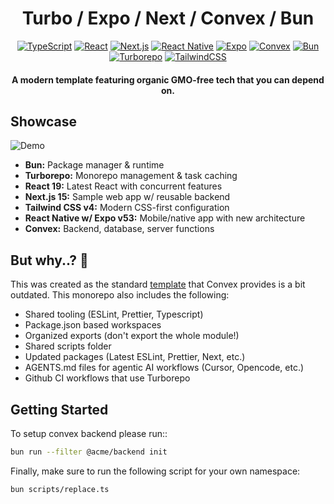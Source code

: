 <div align="center">

# Turbo / Expo / Next / Convex / Bun

[![TypeScript](https://img.shields.io/badge/TypeScript-007ACC?style=for-the-badge&logo=typescript&logoColor=white)](https://www.typescriptlang.org/)
[![React](https://img.shields.io/badge/React-20232A?style=for-the-badge&logo=react&logoColor=61DAFB)](https://reactjs.org/)
[![Next.js](https://img.shields.io/badge/Next.js-000000?style=for-the-badge&logo=next.js&logoColor=white)](https://nextjs.org/)
[![React Native](https://img.shields.io/badge/React_Native-20232A?style=for-the-badge&logo=react&logoColor=61DAFB)](https://reactnative.dev/)
[![Expo](https://img.shields.io/badge/Expo-000020?style=for-the-badge&logo=expo&logoColor=white)](https://expo.dev/)
[![Convex](https://img.shields.io/badge/Convex-FF6B6B?style=for-the-badge&logo=convex&logoColor=white)](https://convex.dev/)
[![Bun](https://img.shields.io/badge/Bun-000000?style=for-the-badge&logo=bun&logoColor=white)](https://bun.sh/)
[![Turborepo](https://img.shields.io/badge/Turborepo-EF4444?style=for-the-badge&logo=turborepo&logoColor=white)](https://turbo.build/)
[![TailwindCSS](https://img.shields.io/badge/Tailwind_CSS-38B2AC?style=for-the-badge&logo=tailwind-css&logoColor=white)](https://tailwindcss.com/)

#### A modern template featuring organic GMO-free tech that you can depend on.

</div>

## Showcase

![Demo](https://i.imgur.com/WZDJSpF.gif)

- **Bun:** Package manager & runtime
- **Turborepo:** Monorepo management & task caching
- **React 19:** Latest React with concurrent features
- **Next.js 15:** Sample web app w/ reusable backend
- **Tailwind CSS v4:** Modern CSS-first configuration
- **React Native w/ Expo v53:** Mobile/native app with new architecture
- **Convex:** Backend, database, server functions

## But why..? 👀

This was created as the standard [template](https://github.com/get-convex/turbo-expo-nextjs-clerk-convex-monorepo) that Convex provides is a bit outdated.
This monorepo also includes the following:

- Shared tooling (ESLint, Prettier, Typescript)
- Package.json based workspaces
- Organized exports (don't export the whole module!)
- Shared scripts folder
- Updated packages (Latest ESLint, Prettier, Next, etc.)
- AGENTS.md files for agentic AI workflows (Cursor, Opencode, etc.)
- Github CI workflows that use Turborepo

## Getting Started

To setup convex backend please run::

```sh
bun run --filter @acme/backend init
```

Finally, make sure to run the following script for your own namespace:

```sh
bun scripts/replace.ts
```
